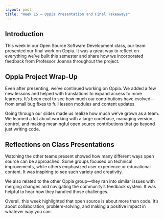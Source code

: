 ```yaml
---
layout: post
title: "Week 15 – Oppia Presentation and Final Takeaways"
---
```


## Introduction  
This week in our Open Source Software Development class, our team presented our final work on Oppia. It was a great way to reflect on everything we’ve built this semester and share how we incorporated feedback from Professor Joanna throughout the project.

## Oppia Project Wrap-Up  
Even after presenting, we’ve continued working on Oppia. We added a few new lessons and helped with translations to expand access to more learners. It’s been cool to see how much our contributions have evolved—from small bug fixes to full lesson modules and content updates.

Going through our slides made us realize how much we’ve grown as a team. We learned a lot about working with a large codebase, managing version control, and making meaningful open source contributions that go beyond just writing code.

## Reflections on Class Presentations  
Watching the other teams present showed how many different ways open source can be approached. Some groups focused on technical improvements, while others emphasized user experience or educational content. It was inspiring to see such variety and creativity.

We also related to the other Oppia group—they ran into similar issues with merging changes and navigating the community’s feedback system. It was helpful to hear how they handled those challenges.

Overall, this week highlighted that open source is about more than code. It’s about collaboration, problem-solving, and making a positive impact in whatever way you can.
